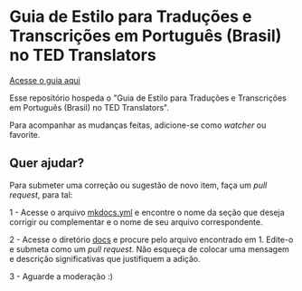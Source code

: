 # Guia de Estilo para Traduções e Transcrições em Português (Brasil) no TED Translators

[Acesse o guia aqui](http://tupaschoal.github.io/TED-Translators_PT-BR_Styleguide)

Esse repositório hospeda o "Guia de Estilo para Traduções e Transcrições em Português (Brasil) no TED Translators". 

Para acompanhar as mudanças feitas, adicione-se como *watcher* ou favorite.

## Quer ajudar?

Para submeter uma correção ou sugestão de novo item, faça um *pull request*, para tal:

1 - Acesse o arquivo [mkdocs.yml](mkdocs.yml) e encontre o nome da seção que deseja corrigir ou complementar e o nome de seu arquivo correspondente.

2 - Acesse o diretório [docs](docs) e procure pelo arquivo encontrado em 1. Edite-o e submeta como um *pull request*. Não esqueça de colocar uma mensagem e descrição significativas que justifiquem a adição.

3 - Aguarde a moderação :)